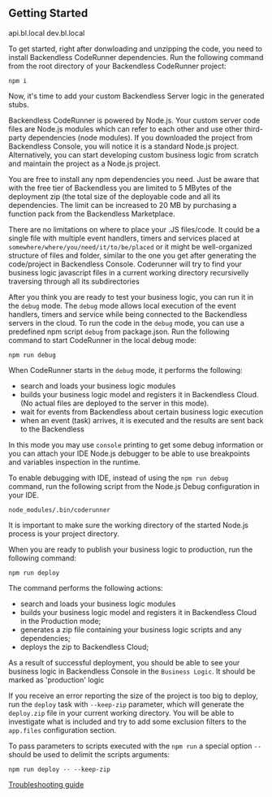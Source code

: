 ## Getting Started

api.bl.local
dev.bl.local

To get started, right after donwloading and unzipping the code, you need to install 
Backendless CodeRunner dependencies. Run the following command from the root directory
of your Backendless CodeRunner project:

`npm i`

Now, it's time to add your custom Backendless Server logic in the generated stubs.

Backendless CodeRunner is powered by Node.js. Your custom server code files are Node.js modules
which can refer to each other and use other third-party dependencies (node modules). If you
downloaded the project from Backendless Console, you will notice it is a standard Node.js project.
Alternatively, you can start developing custom business logic from scratch and maintain the
project as a Node.js project.

You are free to install any npm dependencies you need. Just be aware that with the free tier of
Backendless you are limited to 5 MBytes of the deployment zip (the total size of the deployable
code and all its dependencies. The limit can be increased to 20 MB by purchasing a function pack
from the Backendless Marketplace.

There are no limitations on where to place your .JS files/code. It could be a single file with
multiple event handlers, timers and services placed at `somewhere/where/you/need/it/to/be/placed`
or it might be well-organized structure of files and folder, similar to the one you get after
generating the code/project in Backendless Console.
Coderunner will try to find your business logic javascript files in a current working directory
recursivelly traversing through all its subdirectories

After you think you are ready to test your business logic, you can run it in the `debug` mode.
The `debug` mode allows local execution of the event handlers, timers and service while being
connected to the Backendless servers in the cloud. To run the code in the `debug` mode, you can
use a predefined npm script `debug` from package.json. Run the following command to start
CodeRunner in the local debug mode:

```
npm run debug
```

When CodeRunner starts in the `debug` mode, it performs the following:

- search and loads your business logic modules
- builds your business logic model and registers it in Backendless Cloud. (No actual files
  are deployed to the server in this mode).
- wait for events from Backendless about certain business logic execution
- when an event (task) arrives, it is executed and the results are sent back to the Backendless

In this mode you may use `console` printing to get some debug information or you can attach
your IDE Node.js debugger to be able to use breakpoints and variables inspection in the runtime.

To enable debugging with IDE, instead of using the `npm run debug` command, run the following
script from the Node.js Debug configuration in your IDE.
```
node_modules/.bin/coderunner
```

It is important to make sure the working directory of the started Node.js process is your project directory.

When you are ready to publish your business logic to production, run the following command:

```
npm run deploy
```

The command performs the following actions:
- search and loads your business logic modules
- builds your business logic model and registers it in Backendless Cloud in the Production mode;
- generates a zip file containing your business logic scripts and any dependencies;
- deploys the zip to Backendless Cloud;

As a result of successful deployment, you should be able to see your business logic in Backendless
Console in the `Business Logic`. It should be marked as 'production' logic

If you receive an error reporting the size of the project is too big to deploy, run the `deploy` task 
with `--keep-zip` parameter, which will generate the `deploy.zip` file in your current working directory. 
You will be able  to investigate what is included and try to add some exclusion filters to the `app.files` 
configuration section.

To pass parameters to scripts executed with the `npm run` a special option `--` should be used to delimit
the scripts arguments:

```
npm run deploy -- --keep-zip
```

[Troubleshooting guide](https://github.com/Backendless/JS-Code-Runner/blob/master/docs/Troubleshooting.md)